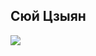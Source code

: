 ## Сюй Цзыян
![](http://upload-images.jianshu.io/upload_images/1874524-b9be15e31c25eba2.jpg?imageMogr2/auto-orient/strip%7CimageView2/2/w/1240)
